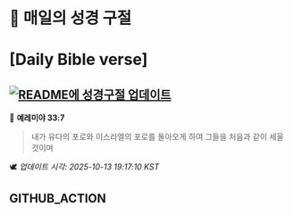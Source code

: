 # 🙏 매일의 성경 구절
# [Daily Bible verse]
## [![README에 성경구절 업데이트](https://github.com/DONGSUKA/first_test/actions/workflows/update-readme-bible.yml/badge.svg)](https://github.com/DONGSUKA/first_test/actions/workflows/update-readme-bible.yml)
<!-- START_BIBLE_VERSE -->
📖 **예레미야 33:7**
> 내가 유다의 포로와 이스라엘의 포로를 돌아오게 하여 그들을 처음과 같이 세울 것이며

🕊️ _업데이트 시각: 2025-10-13 19:17:10 KST_
  <!-- END_BIBLE_VERSE -->
## GITHUB_ACTION
